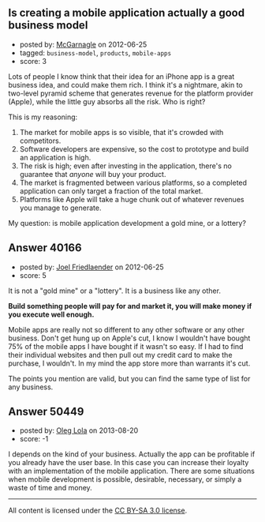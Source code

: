 ## Is creating a mobile application actually a good business model

- posted by: [McGarnagle](https://stackexchange.com/users/-1/17839-mcgarnagle) on 2012-06-25
- tagged: `business-model`, `products`, `mobile-apps`
- score: 3

Lots of people I know think that their idea for an iPhone app is a great business idea, and could make them rich.  I think it's a nightmare, akin to two-level pyramid scheme that generates revenue for the platform provider (Apple), while the little guy absorbs all the risk.  Who is right?

This is my reasoning:

1. The market for mobile apps is so visible, that it's crowded with competitors.
2. Software developers are expensive, so the cost to prototype and build an application is high.
3. The risk is high; even after investing in the application, there's no guarantee that *anyone* will buy your product.
4. The market is fragmented between various platforms, so a completed application can only target a fraction of the total market.
5. Platforms like Apple will take a huge chunk out of whatever revenues you manage to generate.

My question: is mobile application development a gold mine, or a lottery?



## Answer 40166

- posted by: [Joel Friedlaender](https://stackexchange.com/users/-1/5543-joel-friedlaender) on 2012-06-25
- score: 5

It is not a "gold mine" or a "lottery".  It is a business like any other.

**Build something people will pay for and market it, you will make money if you execute well enough.**

Mobile apps are really not so different to any other software or any other business.  Don't get hung up on Apple's cut, I know I wouldn't have bought 75% of the mobile apps I have bought if it wasn't so easy.  If I had to find their individual websites and then pull out my credit card to make the purchase, I wouldn't.  In my mind the app store more than warrants it's cut.

The points you mention are valid, but you can find the same type of list for any business.


## Answer 50449

- posted by: [Oleg Lola](https://stackexchange.com/users/-1/27495-oleg-lola) on 2013-08-20
- score: -1

I depends on the kind of your business. Actually the app can be profitable if you already have the user base. In this case you can increase their loyalty with an implementation of the mobile application. There are some situations when mobile development is possible, desirable, necessary, or simply a waste of time and money.



---

All content is licensed under the [CC BY-SA 3.0 license](https://creativecommons.org/licenses/by-sa/3.0/).
